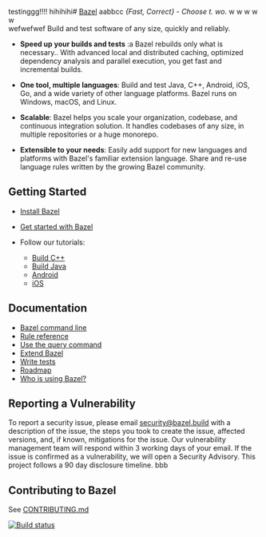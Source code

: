 testinggg!!!!   hihihihi# [Bazel](https://bazel.build)
aabbcc
*{Fast, Correct} - Choose t.    wo*.        w w w w w  
wefwefwef
Build and test software of any size, quickly and reliably.

* **Speed up your builds and tests** :a
  Bazel rebuilds only what is necessary..
  With advanced local and distributed caching, optimized dependency analysis and
  parallel execution, you get fast and incremental builds.

* **One tool, multiple languages**: Build and test Java, C++, Android, iOS, Go,
  and a wide variety of other language platforms. Bazel runs on Windows, macOS,
  and Linux.

* **Scalable**: Bazel helps you scale your organization, codebase, and
  continuous integration solution. It handles codebases of any size, in multiple
  repositories or a huge monorepo.

* **Extensible to your needs**: Easily add support for new languages and
  platforms with Bazel's familiar extension language. Share and re-use language
  rules written by the growing Bazel community.

## Getting Started

  * [Install Bazel](https://bazel.build/install)
  * [Get started with Bazel](https://bazel.build/start)
  * Follow our tutorials:

    - [Build C++](https://bazel.build/tutorials/cpp)
    - [Build Java](https://bazel.build/tutorials/java)
    - [Android](https://bazel.build/tutorials/android-app)
    - [iOS](https://bazel.build/tutorials/ios-app)

## Documentation

  * [Bazel command line](https://bazel.build/docs/user-manual)
  * [Rule reference](https://bazel.build/reference/be/overview)
  * [Use the query command](https://bazel.build/reference/query)
  * [Extend Bazel](https://bazel.build/rules/concepts)
  * [Write tests](https://bazel.build/reference/test-encyclopedia)
  * [Roadmap](https://bazel.build/community/roadmaps)
  * [Who is using Bazel?](https://bazel.build/community/users)

## Reporting a Vulnerability

To report a security issue, please email security@bazel.build with a description
of the issue, the steps you took to create the issue, affected versions, and, if
known, mitigations for the issue. Our vulnerability management team will respond
within 3 working days of your email. If the issue is confirmed as a
vulnerability, we will open a Security Advisory. This project follows a 90 day
disclosure timeline.
bbb
## Contributing to Bazel

See [CONTRIBUTING.md](CONTRIBUTING.md)

[![Build status](https://badge.buildkite.com/1fd282f8ad98c3fb10758a821e5313576356709dd7d11e9618.svg?status=master)](https://buildkite.com/bazel/bazel-bazel)
